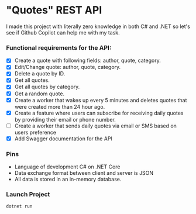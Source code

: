 # "Quotes" REST API
I made this project with literally zero knowledge in both C# and .NET so let's see if Github Copilot can help me with my task.

### Functional requirements for the API:

- [x] Create a quote with following fields: author, quote, category.
- [x] Edit/Change quote: author, quote, category.
- [x] Delete a quote by ID.
- [x] Get all quotes.
- [x] Get all quotes by category.
- [x] Get a random quote.
- [x] Create a worker that wakes up every 5 minutes and deletes quotes that were created more than 24 hour ago.
- [x] Create a feature where users can subscribe for receiving daily quotes by providing their email or phone number. 
- [ ] Create a worker that sends daily quotes via email or SMS based on users preference
- [x] Add Swagger documentation for the API

### Pins

  * Language of development C# on .NET Core
  * Data exchange format between client and server is JSON
  * All data is stored in an in-memory database.

### Launch Project

```shell
dotnet run
```
